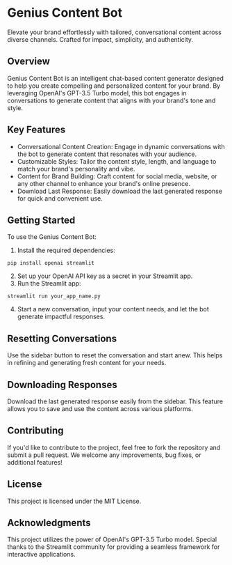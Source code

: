 # Genius Content Bot
Elevate your brand effortlessly with tailored, conversational content across diverse channels. Crafted for impact, simplicity, and authenticity.

## Overview
Genius Content Bot is an intelligent chat-based content generator designed to help you create compelling and personalized content for your brand. By leveraging OpenAI's GPT-3.5 Turbo model, this bot engages in conversations to generate content that aligns with your brand's tone and style.

## Key Features
* Conversational Content Creation: Engage in dynamic conversations with the bot to generate content that resonates with your audience.
* Customizable Styles: Tailor the content style, length, and language to match your brand's personality and vibe.
* Content for Brand Building: Craft content for social media, website, or any other channel to enhance your brand's online presence.
* Download Last Response: Easily download the last generated response for quick and convenient use.

## Getting Started
To use the Genius Content Bot:
1. Install the required dependencies:
```
pip install openai streamlit
```
2. Set up your OpenAI API key as a secret in your Streamlit app.
3. Run the Streamlit app:
```
streamlit run your_app_name.py
```
4. Start a new conversation, input your content needs, and let the bot generate impactful responses.

## Resetting Conversations
Use the sidebar button to reset the conversation and start anew. This helps in refining and generating fresh content for your needs.

## Downloading Responses
Download the last generated response easily from the sidebar. This feature allows you to save and use the content across various platforms.

## Contributing
If you'd like to contribute to the project, feel free to fork the repository and submit a pull request. We welcome any improvements, bug fixes, or additional features!

## License
This project is licensed under the MIT License.

## Acknowledgments
This project utilizes the power of OpenAI's GPT-3.5 Turbo model.
Special thanks to the Streamlit community for providing a seamless framework for interactive applications.


